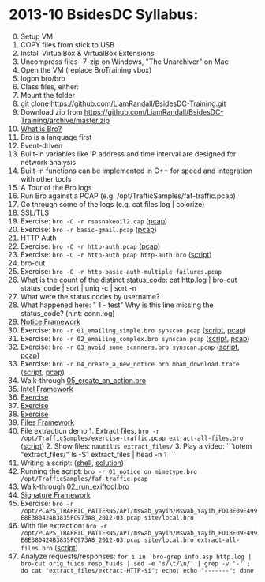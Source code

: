 2013-10 BsidesDC Syllabus:
===============

0. Setup VM
  1. COPY files from stick to USB
  2. Install VirtualBox & VirtualBox Extensions
  3. Uncompress files- 7-zip on Windows, "The Unarchiver" on Mac
  4. Open the VM (replace BroTraining.vbox)
  5. logon bro/bro
1. Class files, either:
  1. Mount the folder
  2. git clone https://github.com/LiamRandall/BsidesDC-Training.git
  3. Download zip from https://github.com/LiamRandall/BsidesDC-Training/archive/master.zip
2. [What is Bro?](https://github.com/broala/training-resources/raw/master/0.broala-what-is-bro.pptx)
  1. Bro is a language first
  2. Event-driven
  3. Built-in variables like IP address and time interval are designed for network analysis
  4. Built-in functions can be implemented in C++ for speed and integration with other tools
3. A Tour of the Bro logs
  1. Run Bro against a PCAP (e.g. /opt/TrafficSamples/faf-traffic.pcap)
  2. Go through some of the logs (e.g. cat files.log | colorize)
4. [SSL/TLS](https://github.com/broala/trainings-resources/raw/master/ssl-exercises/Broala-bro-ids-SSL-TLS-security-primer.pptx)
  1. Exercise: ```bro -C -r rsasnakeoil2.cap``` ([pcap](https://github.com/broala/training-resources/raw/master/ssl-exercises/rsasnakeoil2.cap)) 
  2. Exercise: ```bro -r basic-gmail.pcap``` ([pcap](https://github.com/broala/training-resources/raw/master/ssl-exercises/basic-gmail.pcap)) 
5. HTTP Auth
  1. Exercise: ```bro -C -r http-auth.pcap``` ([pcap](https://github.com/broala/training-resources/raw/master/http-auth/http-auth.pcap))
  2. Exercise: ```bro -C -r http-auth.pcap http-auth.bro``` ([script](https://github.com/broala/training-resources/raw/master/http-auth/http-auth.bro))
6. bro-cut
  1. Exercise: ```bro -C -r http-basic-auth-multiple-failures.pcap```
  2. What is the count of the distinct status_code: cat http.log | bro-cut status_code | sort | uniq -c | sort -n 
  3. What were the status codes by username?
  4. What happened here:  "      1 -  test"  Why is this line missing the status_code?  (hint: conn.log)
6. [Notice Framework](https://github.com/broala/trainings-resources/raw/master/notice-framework/broala-bro-ids-v2.2-notice.log_Overview.pptx)
  1. Exercise: ```bro -r 01_emailing_simple.bro synscan.pcap``` ([script](https://github.com/broala/training-resources/raw/master/notice-framework/01_emailing_simple.bro), [pcap](https://github.com/broala/training-resources/raw/master/notice-framework/synscan.pcap))
  2. Exercise: ```bro -r 02_emailing_complex.bro synscan.pcap``` ([script](https://github.com/broala/training-resources/raw/master/notice-framework/02_emailing_complex.bro), [pcap](https://github.com/broala/training-resources/raw/master/notice-framework/synscan.pcap))
  3. Exercise: ```bro -r 03_avoid_some_scanners.bro synscan.pcap``` ([script](https://github.com/broala/training-resources/raw/master/notice-framework/03_avoid_some_scanners.bro), [pcap](https://github.com/broala/training-resources/raw/master/notice-framework/synscan.pcap))
  4. Exercise: ```bro -r 04_create_a_new_notice.bro mbam_download.trace``` ([script](https://github.com/broala/training-resources/raw/master/notice-framework/04_create_a_new_notice.bro), [pcap](https://github.com/broala/training-resources/raw/master/notice-framework/mbam_download.trace))
  5. Walk-through [05_create_an_action.bro](https://github.com/broala/training-resources/raw/master/notice-framework/05_create_an_action.bro)
7. [Intel Framework](https://github.com/broala/training-resources/raw/master/intel-framework/intel-framework.key)
  1. [Exercise](https://gist.github.com/grigorescu/6495962)
  2. [Exercise](https://gist.github.com/grigorescu/6496507)
  3. [Exercise](https://gist.github.com/grigorescu/6497534)
8. [Files Framework](https://github.com/broala/training-resources/raw/master/files-framework/files-framework.key)
  1. File extraction demo
    1. Extract files: ```bro -r /opt/TrafficSamples/exercise-traffic.pcap extract-all-files.bro``` ([script](https://github.com/broala/training-resources/raw/master/files-framework/extract-all-files.bro))
    2. Show files: ```nautilus extract_files/```
    3. Play a video: ```totem "extract_files/"`ls -S1 extract_files | head -n 1````
  3. Writing a script: ([shell](https://github.com/broala/training-resources/raw/master/files-framework/01_notice_on_mimetype_shell.bro), [solution](https://github.com/broala/training-resources/raw/master/files-framework/01_notice_on_mimetype.bro))
  4. Running the script: ```bro -r 01_notice_on_mimetype.bro /opt/TrafficSamples/faf-traffic.pcap```
  5. Walk-through [02_run_exiftool.bro](https://github.com/broala/training-resources/raw/master/files-framework/02_run_exiftool.bro)
9. [Signature Framework](https://github.com/broala/training-resources/raw/master/signature-framework/signature-framework.key)
  1. Exercise: ```bro -r /opt/PCAPS_TRAFFIC_PATTERNS/APT/mswab_yayih/Mswab_Yayih_FD1BE09E499E8E380424B3835FC973A8_2012-03.pcap site/local.bro```
  2. With file extraction: ```bro -r /opt/PCAPS_TRAFFIC_PATTERNS/APT/mswab_yayih/Mswab_Yayih_FD1BE09E499E8E380424B3835FC973A8_2012-03.pcap site/local.bro extract-all-files.bro``` ([script](https://github.com/broala/training-resources/raw/master/files-framework/extract-all-files.bro))
  3. Analyze requests/responses: ```for i in `bro-grep info.asp http.log | bro-cut orig_fuids resp_fuids | sed -e 's/\t/\n/' | grep -v '-'`; do cat "extract_files/extract-HTTP-$i"; echo; echo "-------"; done```
